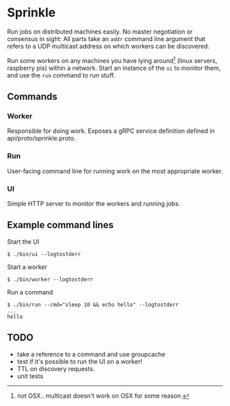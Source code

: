 # Sprinkle
Run jobs on distributed machines easily. No master negotiation or consensus in
sight: All parts take an `addr` command line argument that refers to a UDP
multicast address on which workers can be discovered.

Run some workers on any machines you have lying around[^1] (linux servers,
raspberry pis) within a network.  Start an instance of the `ui` to monitor them,
and use the `run` command to run stuff.

## Commands
### Worker
Responsible for doing work. Exposes a gRPC service definition defined in
api/proto/sprinkle.proto.

### Run
User-facing command line for running work on the most appropriate worker.

### UI
Simple HTTP server to monitor the workers and running jobs.

## Example command lines
Start the UI
```
$ ./bin/ui --logtostderr
```

Start a worker
```
$ ./bin/worker --logtostderr
```

Run a command
```
$ ./bin/run --cmd="sleep 10 && echo hello" --logtostderr 
...
hello
```

## TODO
* take a reference to a command and use groupcache
* test if it's possible to run the UI on a worker!
* TTL on discovery requests.
* unit tests

[^1]: not OSX.. multicast doesn't work on OSX for some reason.